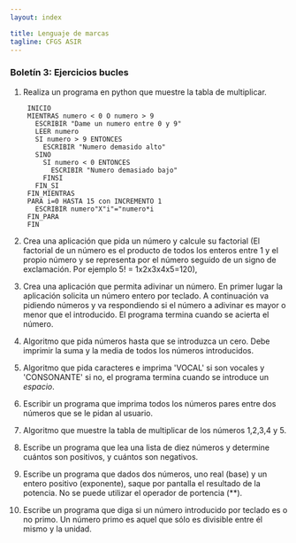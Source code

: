```yaml
---
layout: index

title: Lenguaje de marcas
tagline: CFGS ASIR
---
```


### Boletín 3: Ejercicios bucles

1. Realiza un programa en python que muestre la tabla de multiplicar.

		INICIO
		MIENTRAS numero < 0 O numero > 9
		  ESCRIBIR "Dame un numero entre 0 y 9"
		  LEER numero 
		  SI numero > 9 ENTONCES
		    ESCRIBIR "Numero demasido alto"
		  SINO 
		    SI numero < 0 ENTONCES
		      ESCRIBIR "Numero demasiado bajo"
		    FINSI
		  FIN_SI
		FIN_MIENTRAS
		PARA i=0 HASTA 15 con INCREMENTO 1 
		  ESCRIBIR numero"X"i"="numero*i
		FIN_PARA
		FIN

2. Crea una aplicación que pida un número y calcule su factorial (El factorial de un número es el producto de todos los enteros entre 1 y el propio número y se representa por el número seguido de un signo de exclamación. Por ejemplo 5! = 1x2x3x4x5=120),

3. Crea una aplicación que permita adivinar un número. En primer lugar la aplicación solicita un número entero por teclado. A continuación va pidiendo números y va respondiendo si el número a adivinar es mayor o menor que el introducido. El programa termina cuando se acierta el número.

4. Algoritmo que pida números hasta que se introduzca un cero. Debe imprimir la suma y la media de todos los números introducidos.

5. Algoritmo que pida caracteres e imprima 'VOCAL' si son vocales y
'CONSONANTE' si no, el programa termina cuando se introduce un *espacio*.

6. Escribir un programa que imprima todos los números pares entre dos números que se le pidan al usuario.

7. Algoritmo que muestre la tabla de multiplicar de los números 1,2,3,4 y 5.

8. Escribe un programa que lea una lista de diez números y determine cuántos
son positivos, y cuántos son negativos.

9. Escribe un programa que dados dos números, uno real (base) y un entero
positivo (exponente), saque por pantalla el resultado de la potencia. No se puede utilizar el operador de portencia (**).

10. Escribe un programa que diga si un número introducido por teclado es o no
primo. Un número primo es aquel que sólo es divisible entre él mismo y la
unidad.